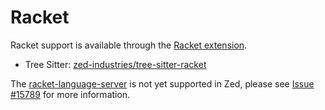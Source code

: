 # Racket

Racket support is available through the [Racket extension](https://github.com/zed-industries/zed/tree/main/extensions/racket).

- Tree Sitter: [zed-industries/tree-sitter-racket](https://github.com/zed-industries/tree-sitter-racket)

The [racket-language-server](https://docs.racket-lang.org/racket-language-server/index.html) is not yet supported in Zed, please see [Issue #15789](https://github.com/zed-industries/zed/issues/15789) for more information.
